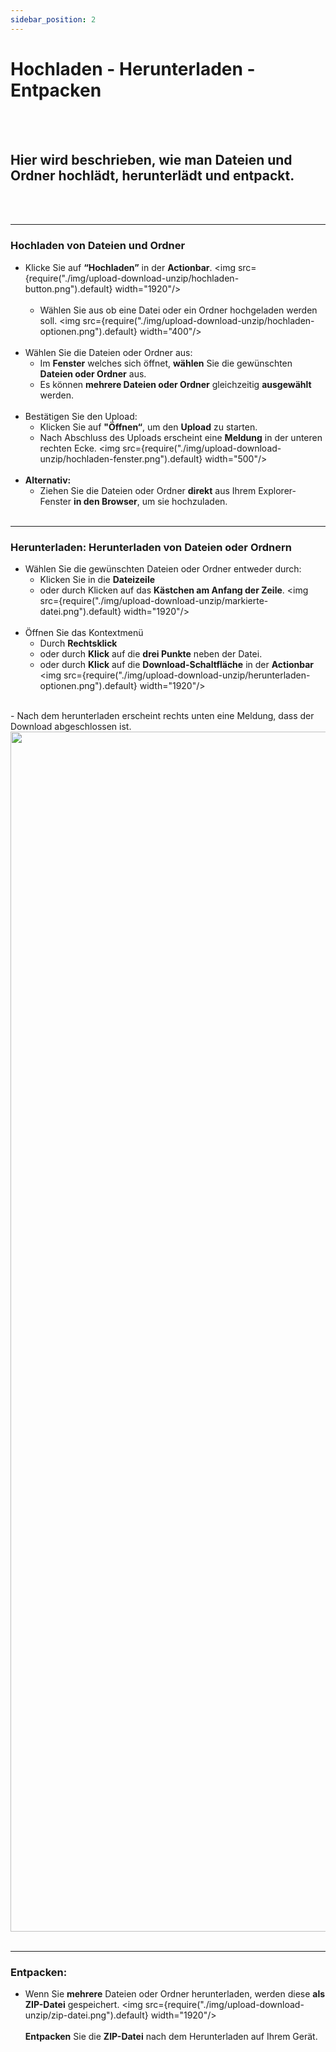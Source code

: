 ```yaml
---
sidebar_position: 2
---
```


# Hochladen - Herunterladen - Entpacken
<br/><br/>

## Hier wird beschrieben, wie man Dateien und Ordner hochlädt, herunterlädt und entpackt.
<br/><br/>

---

### Hochladen von Dateien und Ordner

- Klicke Sie auf **“Hochladen”** in der **Actionbar**.
    <img src={require("./img/upload-download-unzip/hochladen-button.png").default} width="1920"/>
    <br/><br/>
    - Wählen Sie aus ob eine Datei oder ein Ordner hochgeladen werden soll.
    <img src={require("./img/upload-download-unzip/hochladen-optionen.png").default} width="400"/>
<br/><br/>
- Wählen Sie die Dateien oder Ordner aus:
    - Im **Fenster** welches sich öffnet, **wählen** Sie die gewünschten **Dateien oder Ordner** aus.
    - Es können **mehrere Dateien oder Ordner** gleichzeitig **ausgewählt** werden.
    <br/><br/>
- Bestätigen Sie den Upload:
    - Klicken Sie auf **"Öffnen“**, um den **Upload** zu starten.
    - Nach Abschluss des Uploads erscheint eine **Meldung** in der unteren rechten Ecke.
    <img src={require("./img/upload-download-unzip/hochladen-fenster.png").default} width="500"/>
    <br/><br/>
- **Alternativ:**
    - Ziehen Sie die Dateien oder Ordner **direkt** aus Ihrem Explorer-Fenster **in den Browser**, um sie hochzuladen.
<br/><br/>

---

### Herunterladen: Herunterladen von Dateien oder Ordnern

- Wählen Sie die gewünschten Dateien oder Ordner entweder durch:
    - Klicken Sie in die **Dateizeile** 
    - oder durch Klicken auf das **Kästchen am Anfang der Zeile**.
    <img src={require("./img/upload-download-unzip/markierte-datei.png").default} width="1920"/>
    <br/><br/>
- Öffnen Sie das Kontextmenü
    - Durch **Rechtsklick**
    - oder durch **Klick** auf die **drei Punkte** neben der Datei.
    - oder durch **Klick** auf die **Download-Schaltfläche** in der **Actionbar**
    <img src={require("./img/upload-download-unzip/herunterladen-optionen.png").default} width="1920"/>
<br/>
- Nach dem herunterladen erscheint rechts unten eine Meldung, dass der Download abgeschlossen ist.
<img src={require("./img/upload-download-unzip/meldung-rechts-unten.png").default} width="1920"/>
<br/><br/>

---

### Entpacken:

- Wenn Sie **mehrere** Dateien oder Ordner herunterladen, werden diese **als ZIP-Datei** gespeichert.
<img src={require("./img/upload-download-unzip/zip-datei.png").default} width="1920"/>
<br/><br/>
**Entpacken** Sie die **ZIP-Datei** nach dem Herunterladen auf Ihrem Gerät.